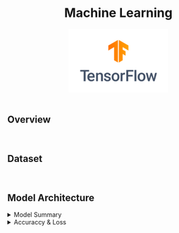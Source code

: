 <div align="center">
  <h1>Machine Learning</h1>
  <img src="https://raw.githubusercontent.com/snapmoo/snapmoo/main/assets/Machine%20Learning/TensorFlow.png" alt="TensorFlow" width="45%">
  </div>
  <br>
  <div>
    <h2>Overview</h2>
    <p>
    </p>
  </div>
  <br>
  <div>
    <h2>Dataset</h2>
    <p>
    </p>
  </div>
  <br>
<div>
  <h2>Model Architecture</h2>
  <p>
    <details>
      <summary>Model Summary</summary>
      <img src="https://datascientest.com/en/wp-content/uploads/sites/9/2023/10/formation-tensorflow-1024x453.jpg" alt="TensorFlow Image" class="dropdown-image">
    </details>
    <details>
      <summary>Accuraccy & Loss</summary>
      <img src="https://datascientest.com/en/wp-content/uploads/sites/9/2023/10/formation-tensorflow-1024x453.jpg" alt="TensorFlow Image" class="dropdown-image">
    </details>
    
  </p>
  
</div>

